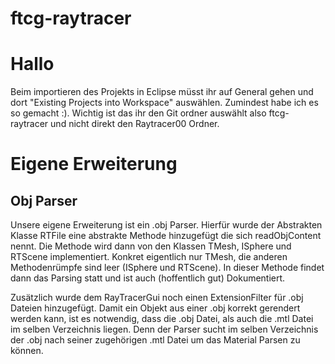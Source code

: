 # ftcg-raytracer

# Hallo

Beim importieren des Projekts in Eclipse müsst ihr auf General gehen und dort "Existing Projects into Workspace" auswählen. Zumindest habe ich es so gemacht :). Wichtig ist das ihr den Git ordner auswählt also ftcg-raytracer und nicht direkt den Raytracer00 Ordner.

# Eigene Erweiterung
## Obj Parser
Unsere eigene Erweiterung ist ein .obj Parser. Hierfür wurde der Abstrakten Klasse RTFile eine abstrakte Methode hinzugefügt die sich readObjContent nennt. Die Methode wird dann von den Klassen TMesh, ISphere und RTScene
implementiert. Konkret eigentlich nur TMesh, die anderen Methodenrümpfe sind leer (ISphere und RTScene). In dieser Methode findet dann das Parsing statt und ist auch (hoffentlich gut) Dokumentiert.

Zusätzlich wurde dem RayTracerGui noch einen ExtensionFilter für .obj Dateien hinzugefügt. Damit ein Objekt aus einer .obj korrekt gerendert werden kann, ist es notwendig, dass die .obj Datei, als auch die .mtl Datei im selben Verzeichnis liegen. Denn der Parser sucht im selben Verzeichnis der .obj nach seiner zugehörigen .mtl Datei um das Material Parsen zu können. 
